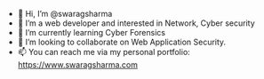 - 👋 Hi, I’m @swaragsharma
- 👀 I’m a web developer and interested in Network, Cyber security
- 🌱 I’m currently learning Cyber Forensics
- 💞️ I’m looking to collaborate on Web Application Security.
- 📫 You can reach me via my personal portfolio: https://www.swaragsharma.com

<!---
swaragsharma/swaragsharma is a ✨ special ✨ repository because its `README.md` (this file) appears on your GitHub profile.
You can click the Preview link to take a look at your changes.
--->
